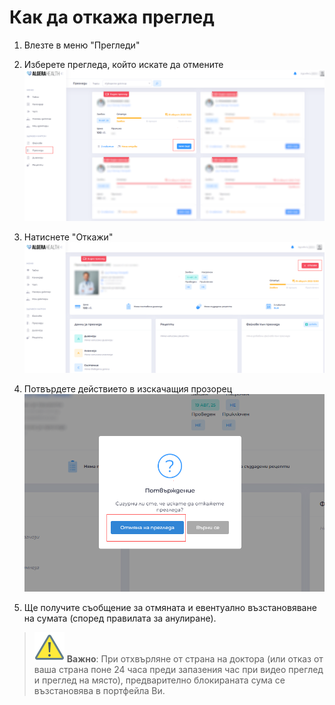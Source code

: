 # Как да откажа преглед

1. Влезте в меню "Прегледи"

1. Изберете прегледа, който искате да отмените
  [![Как да откажа преглед](images/kak-da-otkazha-pregled-01.png)](images/kak-da-otkazha-pregled-01.png)

1. Натиснете "Откажи"
  [![Как да откажа преглед](images/kak-da-otkazha-pregled-02.png)](images/kak-da-otkazha-pregled-02.png)

1. Потвърдете действието в изскачащия прозорец
  [![Как да откажа преглед](images/kak-da-otkazha-pregled-03.png)](images/kak-da-otkazha-pregled-03.png)

1. Ще получите съобщение за отмяната и евентуално възстановяване на сумата (според правилата за анулиране).
  > ![Внимание](assets/img/warning.png) **Важно**: При отхвърляне от страна на доктора (или отказ от ваша страна поне 24 часа преди запазения час при видео преглед и преглед на място), предварително блокираната сума се възстановява в портфейла Ви. 
